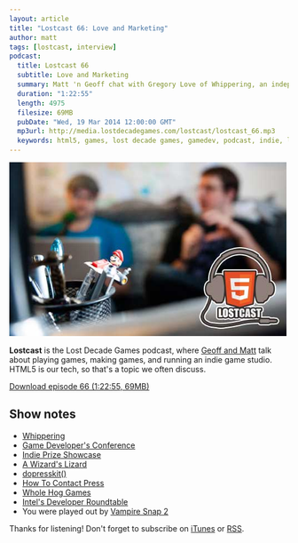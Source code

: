 ```yaml
---
layout: article
title: "Lostcast 66: Love and Marketing"
author: matt
tags: [lostcast, interview]
podcast:
  title: Lostcast 66
  subtitle: Love and Marketing
  summary: Matt 'n Geoff chat with Gregory Love of Whippering, an independent business development and marketing firm. 
  duration: "1:22:55"
  length: 4975
  filesize: 69MB
  pubDate: "Wed, 19 Mar 2014 12:00:00 GMT"
  mp3url: http://media.lostdecadegames.com/lostcast/lostcast_66.mp3
  keywords: html5, games, lost decade games, gamedev, podcast, indie, lostcast, a wizard's lizard, joshua morse, gregory love, whippering, marketing
---
```

<div class="full-frame">
	<img alt="Lostcast gamedev podcast" src="/media/images/lostcast/splash.jpg" width="500" height="313">
</div>

**Lostcast** is the Lost Decade Games podcast, where [Geoff and Matt](/about/) talk about playing games, making games, and running an indie game studio. HTML5 is our tech, so that's a topic we often discuss.

<a class="download-podcast" href="http://media.lostdecadegames.com/lostcast/lostcast_66.mp3">
	Download episode 66 (1:22:55, 69MB)
</a>

## Show notes

* [Whippering](http://whippering.com/)
* [Game Developer's Conference](http://www.gdconf.com/)
* [Indie Prize Showcase](http://asia.indieprize.org/)
* [A Wizard's Lizard](http://www.wizardslizard.com/)
* [dopresskit()](http://dopresskit.com/)
* [How To Contact Press](http://www.pixelprospector.com/how-to-contact-press/)
* [Whole Hog Games](http://www.wholehog-games.com/fullbore/)
* [Intel's Developer Roundtable](https://plus.google.com/events/c8p8sh86rkea2ec3bpkclor9uis)
* You were played out by [Vampire Snap 2](http://music.gamechops.com/track/vampire-snap-2-castlevania-vampire-killer)

Thanks for listening! Don't forget to subscribe on [iTunes](http://itunes.apple.com/us/podcast/lostcast/id481950724) or [RSS](/lostcast.xml).
